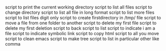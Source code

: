 script to print the current working directory
script to list all files
script to change directory
script to list all file in long format
script to list more files
script to list files digit only
script to create firstdirectory in /tmp/ file 
script to move a file from one folder to another
script to delete my first file
script to delete my first deletion
script to back
script to list
script to indicate i am a file
script to indicate symbolic link
script to copy html
script to all you move
script to clean emacs
script to make tree
script to list in particular other like comma
